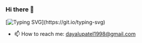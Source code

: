 ### Hi there 👋


[![Typing SVG](https://readme-typing-svg.demolab.com/?lines=I+am+a+Software+Developer...;I+am+a+Software+Engineer...;I+am+a+Full+Stack+Java+Developer...)](https://git.io/typing-svg)

<!--
- 🔭 I’m currently working on ...
- 🌱 I’m currently learning ...
- 👯 I’m looking to collaborate on ...
- 🤔 I’m looking for help with ...
- 💬 Ask me about ...
- 📫 How to reach me: ...
- 😄 Pronouns: ...
- ⚡ Fun fact: ...
-->

- 📫 How to reach me: dayalupatel1998@gmail.com
